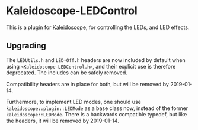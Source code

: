 # Kaleidoscope-LEDControl

This is a plugin for [Kaleidoscope][fw], for controlling the LEDs, and LED
effects.

 [fw]: https://github.com/keyboardio/Kaleidoscope

## Upgrading

The `LEDUtils.h` and `LED-Off.h` headers are now included by default when using
`<Kaleidoscope-LEDControl.h>`, and their explicit use is therefore deprecated.
The includes can be safely removed.

Compatibility headers are in place for both, but will be removed by 2019-01-14.

Furthermore, to implement LED modes, one should use
`kaleidoscope::plugin::LEDMode` as a base class now, instead of the former
`kaleidoscope::LEDMode`. There is a backwards compatible typedef, but like the
headers, it will be removed by 2019-01-14.
